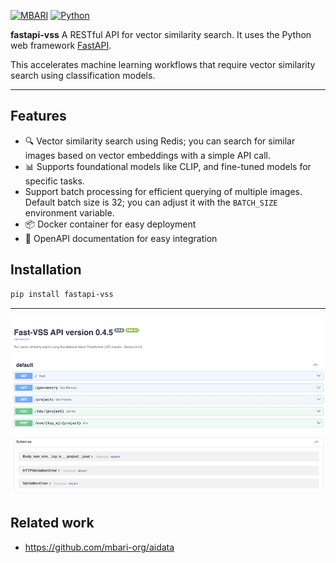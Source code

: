 [![MBARI](https://www.mbari.org/wp-content/uploads/2014/11/logo-mbari-3b.png)](http://www.mbari.org)
[![Python](https://img.shields.io/badge/language-Python-blue.svg)](https://www.python.org/downloads/)

**fastapi-vss** A RESTful API for vector similarity search.  It uses the Python web framework [FastAPI](https://fastapi.tiangolo.com/). 

This accelerates machine learning workflows that require vector similarity search using classification models.

---

## Features

- 🔍 Vector similarity search using Redis; you can search for similar images based on vector embeddings with a simple API call.
- 📊 Supports foundational models like CLIP, and fine-tuned models for specific tasks.
- Support batch processing for efficient querying of multiple images. Default batch size is 32; you can adjust it with the `BATCH_SIZE` environment variable.
- 📦 Docker container for easy deployment
- 📜 OpenAPI documentation for easy integration

## Installation

```bash
pip install fastapi-vss
```
--- 
![](https://raw.githubusercontent.com/mbari-org/fastapi-vss/main/docs/imgs//restwebui.png)

## Related work
 
* https://github.com/mbari-org/aidata
